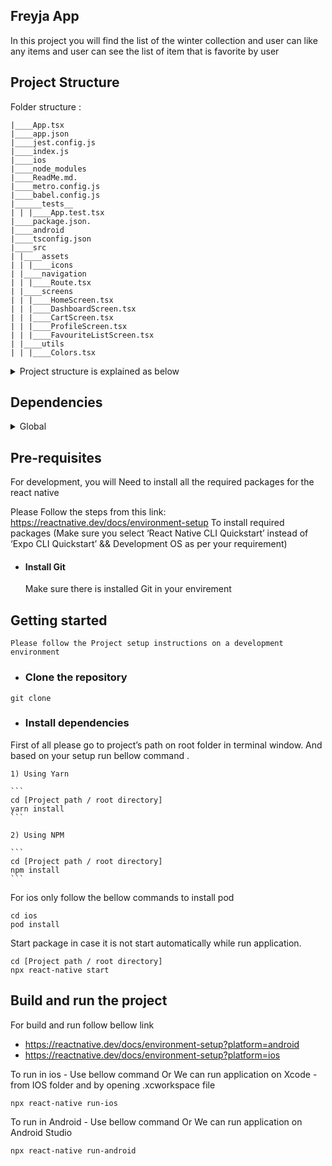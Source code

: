 ## Freyja App 

In this project you will find the list of the winter collection and user can like any items and user can see the list of item that is favorite by user

## Project Structure
Folder structure :

    |____App.tsx
    |____app.json
    |____jest.config.js
    |____index.js 
    |____ios
    |____node_modules
    |____ReadMe.md.  
    |____metro.config.js
    |____babel.config.js
    |______tests__
    | | |____App.test.tsx
    |____package.json.  
    |____android
    |____tsconfig.json
    |____src
    | |____assets
    | | |____icons
    | |____navigation
    | | |____Route.tsx
    | |____screens
    | | |____HomeScreen.tsx
    | | |____DashboardScreen.tsx
    | | |____CartScreen.tsx
    | | |____ProfileScreen.tsx
    | | |____FavouriteListScreen.tsx
    | |____utils
    | | |____Colors.tsx

<details>
<summary>Project structure is explained as below</summary>

| Name                           | Description                                                                                      |
| ------------------------------ | -------------------------------------------------------------------------------------------------|
| **App.tsx**                |Entry file of the project after index.tsx and initialise root component of the application |
| **app.json**               |Json file which is used to configure native app, and contain project name |
| **index.js**               |Entry file of the project and first file that gets executed or render project when application start|
| **ios**                   |Folder that contains configuration and sorce code specific to ios platform|
| **node_modules**       |Folder that managing the third-party libraries and dependencies that is added in our react native application|
| **ReadMe.md**               |Documentation file that provides information and guidance for developers about the project|
| **metro.config.js**               |File that contains the configuration of the Metro Bundler|
| **babel.config.js**               |File that contains configuration for transform JavaScript code  into compatible with the JavaScript engines used by browsers|
| **App.test.tsx**               |File for writing and running tests cases for React Native application|
| **package.json**        |Json file which is managing project dependencies, scripts, and project settings|
| **android**        |Folder that contains configuration and sorce code specific to Android platform
| **tsconfig.json**                  |File that is used for the configure TypeScript allow controls how typescript compiles your code|
| **src/assets/icons**     |Contains icons and images that is used in application|
| **src/navigation/Route.tsx**     |File that is used for the managing rountings of the application|
| **src/screens/HomeScreen.tsx**     |Home screen contain the list of winter collection items and user can like/favorite it|
| **src/screens/DashboardScreen.tsx**     |Blanck file under dashboard tab|
| **src/screens/CartScreen.tsx**     |Blanck file under cart tab|
| **src/screens/ProfileScreen.tsx**     |Blanck file under profile tab|
| **src/screens/FavouriteListScreen.tsx**     |Favorite screen contains list of collection items that is favorite by user|
| **src/utils/Colors.tsx**     | Comman utils file contains the application comman colors|

</details>

## Dependencies

<details>
<summary>Global</summary>

| Name                 | Version      | Description                                                                                                                                  |
| -------------------- | ------------ | -------------------------------------------------------------------------------------------------------------------------------------------- |
| @react-native-async-storage/async-storage     | ^1.19.3 | Used for asynchronous, persistent, key-value storage system for React Native Local storage.
| @react-navigation/bottom-tabs                 | ^6.5.9    | Bottom tab navigator for React Navigation to handle bottom tab.
| @react-navigation/native                      | ^6.1.8    | create components and navigation patterns that used to manage the navigation.                                            
| @react-navigation/native-stack                | ^6.9.14     |  provides a way for your app to transition between screens where each new screen is placed on top of a stack - To manage the stack navigation.                                                                            
| react-native-safe-area-context                | ^4.7.2    | Used for accessing device safe area portion for the notch devices.  
| react-native-screens                          | ^3.25.0    | Its provides native primitives to represent screens instead of plain <View> components - Used internally inside navigation.   
 
</details>

## Pre-requisites

For development, you will Need to install all the required packages for the react native

Please Follow the steps from this link:  
https://reactnative.dev/docs/environment-setup
To install required packages (Make sure you select ‘React Native CLI Quickstart’ instead of 
‘Expo CLI Quickstart’ && Development OS as per your requirement)

* #### Install Git
   Make sure there is installed Git in your envirement


## Getting started
 
`Please follow the Project setup instructions on a development environment`

* ### Clone the repository
```
git clone 
```

* ### Install dependencies
First of all please go to project’s path on root folder in terminal window. And based on your setup run bellow command .
     
    1) Using Yarn 
    
    ```
    cd [Project path / root directory]
    yarn install
    ```
    
    2) Using NPM
    
    ```
    cd [Project path / root directory]
    npm install
    ```
For ios only follow the bellow commands to install pod
```
cd ios
pod install
```
Start package in case it is not start automatically while run application. 
```
cd [Project path / root directory]
npx react-native start
```


## Build and run the project
  For build and run follow bellow link
  * https://reactnative.dev/docs/environment-setup?platform=android
  * https://reactnative.dev/docs/environment-setup?platform=ios

To run in ios - Use bellow command Or We can run application on Xcode - from IOS folder and by opening .xcworkspace file
```
npx react-native run-ios
```
To run in Android - Use bellow command Or We can run application on Android Studio
```
npx react-native run-android
```
